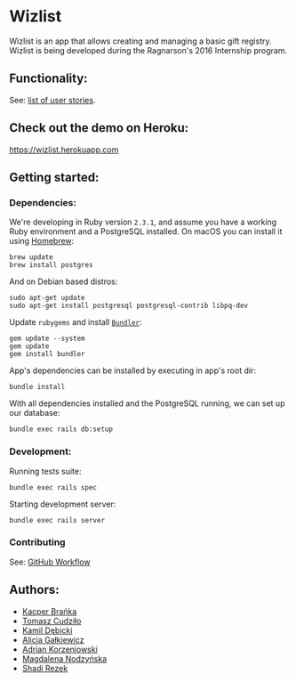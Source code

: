 # Wizlist

Wizlist is an app that allows creating and managing a basic gift registry.
Wizlist is being developed during the Ragnarson's 2016 Internship program.

## Functionality:

See: [list of user stories](doc/user_stories.md).

## Check out the demo on Heroku:

https://wizlist.herokuapp.com

## Getting started:

### Dependencies:

We're developing in Ruby version `2.3.1`, and assume you have a working Ruby
environment and a PostgreSQL installed. On macOS you can install it using
[Homebrew](http://brew.sh):

    brew update
    brew install postgres

And on Debian based distros:

    sudo apt-get update
    sudo apt-get install postgresql postgresql-contrib libpq-dev

Update `rubygems` and install [`Bundler`](http://bundler.io):

    gem update --system
    gem update
    gem install bundler

App's dependencies can be installed by executing in app's root dir:

    bundle install

With all dependencies installed and the PostgreSQL running, we can set up our
database:

    bundle exec rails db:setup

### Development:

Running tests suite:

    bundle exec rails spec

Starting development server:

    bundle exec rails server

### Contributing

See: [GitHub Workflow](doc/github_workflow.md)

## Authors:

* [Kacper Brańka](https://github.com/Kacper3331)
* [Tomasz Cudziło](https://github.com/student-tomasz)
* [Kamil Dębicki](https://github.com/kamil506)
* [Alicja Gałkiewicz](https://github.com/agalkiewicz)
* [Adrian Korzeniowski](https://github.com/Schocker)
* [Magdalena Nodzyńska](https://github.com/nodzy)
* [Shadi Rezek](https://github.com/shadre)
